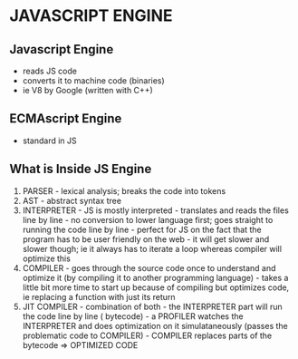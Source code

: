 # JAVASCRIPT ENGINE

## Javascript Engine 

- reads JS code 
- converts it to machine code (binaries)
- ie V8 by Google (written with C++)

## ECMAscript Engine 

- standard in JS 


## What is Inside JS Engine 

1. PARSER - lexical analysis; breaks the code into tokens
2. AST - abstract syntax tree
3. INTERPRETER - JS is mostly interpreted
               - translates and reads the files line by line
               - no conversion to lower language first; goes straight to running the code line by line
               - perfect for JS on the fact that the program has to be user friendly on the web
               - it will get slower and slower though; ie it always has to iterate a loop whereas compiler will optimize this
4. COMPILER - goes through the source code once to understand and optimize it (by compiling it to another programming language) 
            - takes a little bit more time to start up because of compiling but optimizes code, ie replacing a function with just its return 
5. JIT COMPILER - combination of both
                - the INTERPRETER part will run the code line by line ( bytecode)
                - a PROFILER watches the INTERPRETER and does optimization on it simulataneously (passes the problematic code to COMPILER)
                - COMPILER replaces parts of the bytecode => OPTIMIZED CODE 
                
## 
